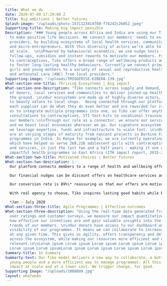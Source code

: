 ```yaml
---
title: What we do
date: 2020-07-09 17:29:00 Z
Title: Big ambitions | Better futures
Splash-image: "/uploads/photo-1531123414780-f74242c2b052.jpeg"
Supporting-title: Making big impact possible
Description: "### Young people across Africa and India are using our Tiko platform
  to make positive life decisions. We connect our members' needs to existing local
  providers, by building ecosystems of local health services, community organisations
  and micro-entrepreneurs. With this diversity of actors we’re able to create impact
  at scale.  \n\nPowered by behavioural economics, we use nudge tools including reminders,
  follow-ups, subsidies and instant rewards to motivate our members. From manicures
  to contraceptives, Tiko offers a broad range of wellbeing products and services
  to foster long-lasting healthy behaviours. Currently we connect primarily adolescent
  girls and young mothers to a variety of sexual and reproductive health (SRH) services
  and antenatal care (ANC) from local providers."
Supporting-image: "/uploads/TRIGGERISE-KIBERA-139.jpg"
What-section-one-title: Thriving Ecosystems | Big impact
What-section-one-description: "Tiko connects across supply and demand, building networks
  of donors, local services and communities to deliver joined-up health services on
  the ground. \n\nOur ecosystems are made up of highly diverse actors, from pharmacies
  to beauty salons to local shops.  Being connected through our platform means that
  each supplier can do what they do even better and are rewarded for it. It also allows
  us to integrate multiple programmes into one, so Tiko can offer anything from medical
  consultations to contraceptives, STI test-kits to vocational training to motivate
  our members.\n\nThrough our role as a connector, we ensure our services are relevant
  and we boost local economies wherever we go. Our signature ecosystem approach means
  we leverage expertise, funds and infrastructure to scale fast. \n\nOur ecosystems
  are at varying stages of maturity from nascent projects in Burkino Faso to established
  programmes in India. In Kenya for example, we are currently operating 145 such ecosystems
  which have helped us serve 268,226 adolescent girls with contraceptive products
  and services, in just the last two and a half years - making it one of the most
  impactful health programmes in East Africa (ITH impact report, 2015-2019).\n"
What-section-two-title: Motivated Choices | Better futures
What-section-two-description: |-
  Our platform connects members to a range of health and wellbeing offers to explore on their own terms. Accessible to everyone, everywhere in high tech (mobile app), low tech (SMS service) and no tech (membership card), Tiko also motivates members to adopt positive behaviours with behavioural nudges.

  Our financial nudges can be discount offers on healthcare services and rewards to spend locally. Non-financial nudges vary from social support to peer referral, gamification to digital and offline reminders.

  Our conversion rate is 89%\* reassuring us that our offers are motivating and that this is a model with our members making decisions on their own terms.

  With real agency to choose, Tiko inspires lasting good habits while boosting local economies.

  *Jan - July 2020
What-section-three-title: Agile Programmes | Effective outcomes
What-section-three-description: "Using the real-time data generated from member interactions,
  user ratings and customer surveys, we measure our impact quantitatively. We evaluate
  how effective our incentives are and gain valuable insights into the behavioural
  trends of our members. \n\nOur donors have access to our dashboard and have day-to-day
  visibility of our programmes. It means we can collaborate to increase positive impact
  at any given time. This gives us agility, offers transparency and delivers trust
  across the ecosystem, while making our resources more efficient and our work more
  relevant.\n\nLorum ipsum Lorum ipsum Lorum ipsum Lorum ipsum Lorum ipsum Lorum ipsum
  Lorum ipsum Lorum ipsumLorum ipsum Lorum ipsum Lorum ipsum Lorum ipsum.\n"
Summary-title: In Summary
Summarty-text: Our Tiko model delivers a new way to collaborate, a better way to motivate
  young people and a more efficient way to manage programmes. All this means more
  impact at scale and at a lower cost. We trigger change, for good.
Supporting Image: "/uploads/1088809.jpg"
layout: whatwedo
---
```


